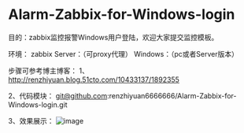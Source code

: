   # Alarm-Zabbix-for-Windows-login
  目的：zabbix监控报警Windows用户登陆，欢迎大家提交监控模板。

  环境：
  zabbix Server：（可proxy代理）
  Windows：（pc或者Server版本）

  步骤可参考博主博客：
  1、http://renzhiyuan.blog.51cto.com/10433137/1892355
  
  
  2、代码模块：
  git@github.com:renzhiyuan6666666/Alarm-Zabbix-for-Windows-login.git
  
  
  3、效果展示：
  ![image](https://s4.51cto.com/wyfs02/M01/92/59/wKiom1j-wzrxNikIAAC1_oVSFrg715.png)
